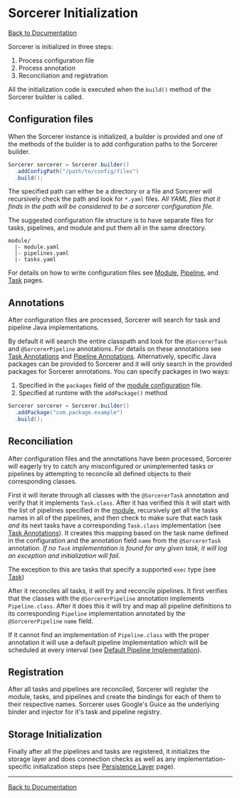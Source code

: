 <!---
  Copyright (c) 2015, Turn Inc. All Rights Reserved.
  Use of this source code is governed by a BSD-style license that can be found
  in the LICENSE file.
-->

# Sorcerer Initialization
[Back to Documentation](README.md)

Sorcerer is initialized in three steps:

1. Process configuration file
2. Process annotation
3. Reconciliation and registration

All the initialization code is executed when the `build()` method of the Sorcerer builder is called.

## <a name="Configuration"></a>Configuration files

When the Sorcerer instance is initialized, a builder is provided and one of the methods of the builder is to add configuration paths to the Sorcerer builder.

```java
Sorcerer sorcerer = Sorcerer.builder()
  .addConfigPath("/path/to/config/files")
  .build();
```
The specified path can either be a directory or a file and Sorcerer will recursively check the path and look for `*.yaml` files. *All YAML files that it finds in the path will be considered to be a sorcerer configuration file.*

The suggested configuration file structure is to have separate files for tasks, pipelines, and module and put them all in the same directory.

```
module/
  |- module.yaml
  |- pipelines.yaml
  |- tasks.yaml
```

For details on how to write configuration files see [Module](module.md), [Pipeline](pipeline.md#Configuration), and [Task](task.md#Configuration) pages.

## <a name="Annotations"></a>Annotations

After configuration files are processed, Sorcerer will search for task and pipeline Java implementations.

By default it will search the entire classpath and look for the `@SorcererTask` and `@SorcererPipeline` annotations. For details on these annotations see [Task Annotations](task.md#Annotations) and [Pipeline Annotations](pipeline.md#Annotations). Alternatively, specific Java packages can be provided to Sorcerer and it will only search in the provided packages for Sorcerer annotations. You can specify packages in two ways:

1. Specified in the `packages` field of the [module configuration](module.md#Configuration) file.
2. Specified at runtime with the `addPackage()` method

```java
Sorcerer sorcerer = Sorcerer.builder()
  .addPackage("com.package.example")
  .build();
```

## <a name="Reconciliation"></a>Reconciliation

After configuration files and the annotations have been processed, Sorcerer will eagerly try to catch any misconfigured or unimplemented tasks or pipelines by attempting to reconcile all defined objects to their corresponding classes.

First it will iterate through all classes with the `@SorcererTask` annotation and verify that it implements `Task.class`. After it has verified this it will start with the list of pipelines specified in the [module](module.md), recursively get all the tasks names in all of the pipelines, and then check to make sure that each task *and* its next tasks have a corresponding `Task.class` implementation (see [Task Annotations](task.md#Annotations)). It creates this mapping based on the task name defined in the configuration and the annotation field `name` from the `@SorcererTask` annotation. *If no `Task` implementation is found for any given task, it will log an exception and initialization will fail.*

The exception to this are tasks that specify a supported `exec` type (see [Task](task.md#Provided_task_types))

After it reconciles all tasks, it will try and reconcile pipelines. It first verifies that the classes with the `@SorcererPipeline` annotation implements `Pipeline.class`. After it does this it will try and map all pipeline definitions to its corresponding `Pipeline` implementation annotated by the `@SorcererPipeline` `name` field.

If it cannot find an implementation of `Pipeline.class` with the proper annotation it will use a default pipeline implementation which will be scheduled at every interval (see [Default Pipeline Implementation](pipeline.md#Implementation)).

## <a name="Registration"></a>Registration

After all tasks and pipelines are reconciled, Sorcerer will register the module, tasks, and pipelines and create the bindings for each of them to their respective names. Sorcerer uses Google's Guice as the underlying binder and injector for it's task and pipeline registry.

## <a name="Storage"></a>Storage Initialization

Finally after all the pipelines and tasks are registered, it initializes the storage layer and does connection checks as well as any implementation-specific initialization steps (see [Persistence Layer](persistence.md) page).

---
[Back to Documentation](README.md)
